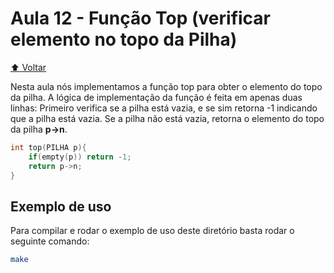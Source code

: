 # Aula 12 - Função Top (verificar elemento no topo da Pilha)

[:arrow_up: Voltar](https://github.com/Geofisicando/C-orientado-a-testes#%C3%ADndice)

Nesta aula nós implementamos a função top para obter o elemento do topo da pilha. A lógica de implementação da função é
feita em apenas duas linhas: Primeiro verifica se a pilha está vazia, e se sim retorna -1 indicando que a pilha está vazia.
Se a pilha não está vazia, retorna o elemento do topo da pilha **p->n**.

```c
int top(PILHA p){
	if(empty(p)) return -1;
	return p->n;
}
```

## Exemplo de uso

Para compilar e rodar o exemplo de uso deste diretório basta rodar o seguinte comando:

```sh
make
```
